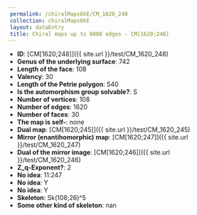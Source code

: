 ```yaml
--- 
 permalink: /chiralMaps6kE/CM_1620_248 
 collection: chiralMaps6kE
 layout: dataEntry
 title: Chiral maps up to 6000 edges - CM[1620;248]
---
```


- **ID**: [CM[1620;248]]({{ site.url }}/test/CM_1620_248)
- **Genus of the underlying surface**: 742
- **Length of the face**: 108
- **Valency**: 30
- **Length of the Petrie polygon**: 540
- **Is the automorphism group solvable?**: S
- **Number of vertices**: 108
- **Number of edges**: 1620
- **Number of faces**: 30
- **The map is self-**: none
- **Dual map**: [CM[1620;245]]({{ site.url }}/test/CM_1620_245)
- **Mirror (enantihomorphic) map**: [CM[1620;247]]({{ site.url }}/test/CM_1620_247)
- **Dual of the mirror image**: [CM[1620;246]]({{ site.url }}/test/CM_1620_246)
- **Z_q-Exponent?**: 2
- **No idea**:  11:247
- **No idea**: Y
- **No idea**: Y
- **Skeleton**: Sk(108;26)^5
- **Some other kind of skeleton**: nan

